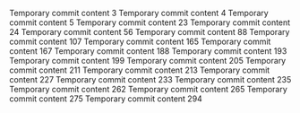 Temporary commit content 3
Temporary commit content 4
Temporary commit content 5
Temporary commit content 23
Temporary commit content 24
Temporary commit content 56
Temporary commit content 88
Temporary commit content 107
Temporary commit content 165
Temporary commit content 167
Temporary commit content 188
Temporary commit content 193
Temporary commit content 199
Temporary commit content 205
Temporary commit content 211
Temporary commit content 213
Temporary commit content 227
Temporary commit content 233
Temporary commit content 235
Temporary commit content 262
Temporary commit content 265
Temporary commit content 275
Temporary commit content 294
